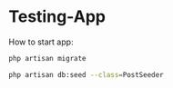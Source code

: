 # Testing-App

How to start app:

```bash
php artisan migrate
```

```bash
php artisan db:seed --class=PostSeeder
```

